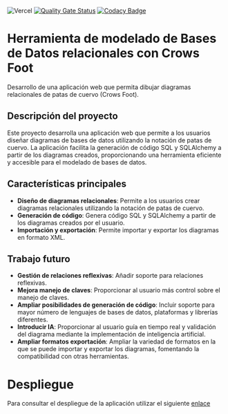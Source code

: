 ![Vercel](https://vercelbadge.vercel.app/api/jrp1004/CrowsFoot_JuanRomera_TFG)
[![Quality Gate Status](https://sonarcloud.io/api/project_badges/measure?project=jrp1004_CrowsFoot_JuanRomera_TFG&metric=alert_status)](https://sonarcloud.io/summary/new_code?id=jrp1004_CrowsFoot_JuanRomera_TFG)
[![Codacy Badge](https://app.codacy.com/project/badge/Grade/84a7456d6c41464d8d23420e350818a1)](https://app.codacy.com/gh/jrp1004/CrowsFoot_JuanRomera_TFG/dashboard?utm_source=gh&utm_medium=referral&utm_content=&utm_campaign=Badge_grade)

# Herramienta de modelado de Bases de Datos relacionales con Crows Foot
Desarrollo de una aplicación web que permita dibujar diagramas relacionales de patas de cuervo (Crows Foot).

## Descripción del proyecto

Este proyecto desarrolla una aplicación web que permite a los usuarios diseñar diagramas de bases de datos utilizando la notación de patas de cuervo. La aplicación facilita la generación de código SQL y SQLAlchemy a partir de los diagramas creados, proporcionando una herramienta eficiente y accesible para el modelado de bases de datos.

## Características principales

- **Diseño de diagramas relacionales**: Permite a los usuarios crear diagramas relacionales utilizando la notación de patas de cuervo.
- **Generación de código**: Genera código SQL y SQLAlchemy a partir de los diagramas creados por el usuario.
- **Importación y exportación**: Permite importar y exportar los diagramas en formato XML.

## Trabajo futuro

- **Gestión de relaciones reflexivas**: Añadir soporte para relaciones reflexivas.
- **Mejora manejo de claves**: Proporcionar al usuario más control sobre el manejo de claves.
- **Ampliar posibilidades de generación de código**: Incluir soporte para mayor número de lenguajes de bases de datos, plataformas y librerías diferentes.
- **Introducir IA**: Proporcionar al usuario guía en tiempo real y validación del diagrama mediante la implementación de inteligencia artificial.
- **Ampliar formatos exportación**: Ampliar la variedad de formatos en la que se puede importar y exportar los diagramas, fomentando la compatibilidad con otras herramientas.

# Despliegue

Para consultar el despliegue de la aplicación utilizar el siguiente [enlace](https://crows-foot-juan-romera-tfg.vercel.app/src/index.html "Despliegue en Vercel")
